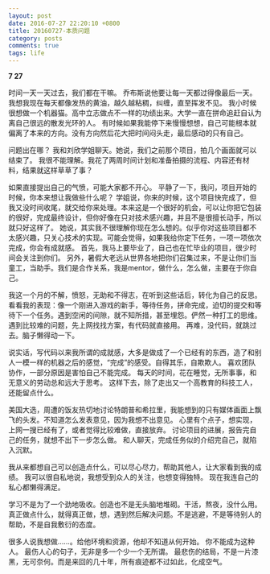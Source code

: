```yaml
---
layout: post
date: 2016-07-27 22:20:10 +0800
title: 20160727-本质问题
category: posts
comments: true
tags: life
---
```


<strong>7 27</strong>
<p>时间一天一天过去，我们都在干嘛。
乔布斯说他要让每一天都过得像最后一天。我想我现在每天都像发热的黄油，越久越粘稠，纠缠，直至挥发不见。
我小时候很想做一个机器猫。高中立志做点不一样的功绩出来。大学一直在拼命追赶自认为离自己很远的散发光环的人。
有时候如果我能停下来慢慢想想，自己可能根本就偏离了本来的方向。没有方向然后花大把时间闷头走，最后感动的只有自己。</p>

<p>问题出在哪？
我和刘欣学姐聊天。她说，我们之前那个项目，拍几个画面就可以结束了。
我很不能理解。我花了两周时间计划和准备拍摄的流程、内容还有材料，结果就这样草草了事？</p>

<p>如果直接提出自己的气愤，可能大家都不开心。
平静了一下，我问，项目开始的时候，你本来想让我做些什么呢？
学姐说，你来的时候，这个项目快完成了，但我又没时间收尾，就交给你来处理。本来这是一个很好的机会，可以让你把它包装的很好，完成最终设计，但你好像在只对技术感兴趣，并且不是很擅长动手，所以就只好这样了。
她说，其实我不很理解你现在怎么想的。似乎你对这些项目都不太感兴趣，只关心技术的实现。可能会觉得，如果我给你定下任务，一项一项依次完成，你会有成就感。
首先，我马上要毕业了，自己也在忙毕业的项目，很少时间会关注到你们。
另外，暑假大老远从世界各地把你们召集过来，不是让你们当童工，当助手。我们是合作关系，我是mentor，做什么，怎么做，主要在于你自己。
</p>
<p>我这一个月的不解，愤怒，无助和不得志，在听到这些话后，转化为自己的反思。看看我的表现：像一个刚进入游戏的新手，等待任务，拼命完成，迫切的提交和等待下一个任务。遇到空闲的间隙，就不知所措，甚至埋怨。俨然一种打工的思维。
遇到比较难的问题，先上网找找方案，有代码就直接用。
再难，没代码，就跳过去。脑子懒得动一下。</p>

<p>说实话，写代码以来我所谓的成就感，大多是做成了一个已经有的东西，造了和别人一模一样的机器之后的感觉，“完成”的感受。自得其乐，自欺欺人。
喜欢团队协作，一部分原因是害怕自己不能完成。
每天的时间，花在睡觉，无所事事，和无意义的劳动总和远大于思考。
这样下去，除了走出又一个高教育的科技工人，还能留点什么。</p>

<p>美国大选，周遭的饭友热切地讨论特朗普和希拉里，我能想到的只有媒体画面上飘飞的头发。不知道怎么发表意见，因为我想不出意见。
心里有个点子，想实现，上网一搜已经有了，或者觉得比较难做，直接放弃。
讨论项目的进展，报告完自己的任务，就想不出下一步怎么做。
和人聊天，完成任务似的介绍完自己，就陷入沉默。</p>

<p>我从来都想自己可以创造点什么，可以尽心尽力，帮助其他人，让大家看到我的成绩。
我可以很自私地说，我想受到众人的关注，也想变得独特。
现在我连自己的私心都懒得满足。</p>

<p>学习不是为了一个劲地吸收。创造也不是无头脑地堆砌。干活，熬夜，没什么用。
真正做点什么，就得真正做，想，遇到然后解决问题。不是逃避，不是等待别人的帮助，不是自我敷衍的态度。</p>

<p>很多人说我想做……。给他环境和资源，他却不知道从何开始。
你不能成为这种人。
最伤人心的句子，无非是多一个少一个无所谓。
最悲伤的结局，不是一片漆黑，无可奈何。而是来回的几十年，所有痕迹都不过如此，化成空气。
</p>